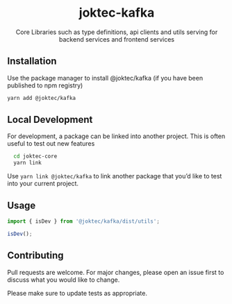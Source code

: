 <div align="center">
  <h1>joktec-kafka</h1>
  <p>Core Libraries such as type definitions, api clients and utils serving for backend services and frontend services</p>
</div>

## Installation

Use the package manager to install @joktec/kafka (if you have been published to npm registry)

```bash
yarn add @joktec/kafka
```

## Local Development
For development, a package can be linked into another project. This is often useful to test out new features

```bash
  cd joktec-core
  yarn link
```

Use `yarn link @joktec/kafka` to link another package that you’d like to test into your current project.

## Usage

```javascript
import { isDev } from '@joktec/kafka/dist/utils';

isDev();
```

## Contributing

Pull requests are welcome. For major changes, please open an issue first to discuss what you would like to change.

Please make sure to update tests as appropriate.
